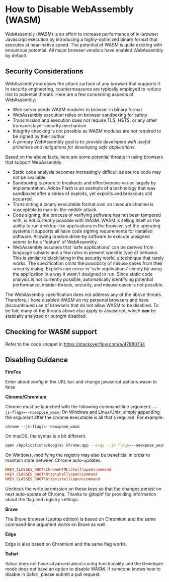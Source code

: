 # How to Disable WebAssembly (WASM)

WebAssembly (WASM) is an effort to increase performance of in-browser Javascript execution by introducing a 
highly-optimized binary format that executes at near-native speed. The potential of WASM is quite exciting
with enoumous potential. All major browser vendors have enabled WebAssembly by default.

## Security Considerations

WebAssembly increases the attack surface of any browser that supports it. In security engineering, countermeasures
are typically employed to reduce risk to potential threats. Here are a few concerning aspects of WebAssembly:

* Web server sends WASM modules to browser in binary format
* WebAssembly execution relies on browser sandboxing for safety
* Transmission  and execution does not require TLS, HSTS, or any other transport layer security mechanism
* Integrity checking is not possible as WASM modules are not required to be signed by their author
* A primary  WebAssembly goal is to: *provide developers with useful primitives and mitigations for developing safe applications*.

Based on the above facts, here are some potential threats in using browsers that support WebAssembly:

* Static code analysis becomes increasingly difficult as source code may not be available
* Sandboxing is prone to breakouts and effectiveness varies largely by implementation. Adobe Flash is an 
example of a technology that was sandboxed after a series of exploits, yet exploits and breakouts still occurred.
* Transmitting a binary executable format over an insecure channel is susceptible  to man-in-the-middle attack. 
* Code signing, the process of verifying software has not been tampered with, is not currently possible with WASM.
WASM is selling itself as the ability to run desktop-like applications in the browser, yet the operating systems
it supports all have code signing requirements for installed software. Allowing random drive-by software to execute
unsigned seems to be a 'feature' of WebAssembly.
* WebAssembly assumes that 'safe applications' can be derived from language subsets and a few rules to prevent 
specific type of behavior. This is similar to blacklisting in the security world, a technique that rarely works.
The specification omits the possibility of misuse cases from their security dialog. Exploits can occur in 'safe applications'
simply by using the application in a way it wasn't designed to run. Since static code analysis is not currently 
possible, automatically identifying potential performance, insider-threats, security, and misuse cases is not possible.

The WebAssembly specification does not address any of the above threats. Therefore, I have disabled WASM on my personal 
browsers and have discountinued use of browsers that do not allow WASM to be disabled. To be fair, many of the threats 
above also apply to Javascript, which **can** be statically analyzed or outright disabled.

## Checking for WASM support

Refer to the code snippet in https://stackoverflow.com/a/47880734

## Disabling Guidance

**FireFox**

Enter about:config in the URL bar and change javascript.options.wasm to false

**Chrome/Chromium**

Chrome must be launched with the following command-line argument: `--js-flags=--noexpose_wasm`. On Windows and Linux/Unix, simply appending the argument after the chrome executable is all that's required. For example:

`chrome --js-flags=--noexpose_wasm`

On macOS, the syntax is a bit different.

```bash
open /Applications/Google\ Chrome.app --args --js-flags=--noexpose_wasm
```
On Windows, modifying the registry may also be beneficial in order to maintain state between Chrome auto-updates.
```ini
HKEY_CLASSES_ROOT\ChromeHTML\shell\open\command
HKEY_CLASSES_ROOT\http\shell\open\command
HKEY_CLASSES_ROOT\https\shell\open\command
```
Uncheck the write permission on these keys so that the changes persist on next auto-update of Chrome. Thanks to @tophf for providing information about the flag and registry settings.

**Brave**

The Brave browser (Laptop edition) is based on Chromium and the same command-line argument works on Brave as well.

**Edge**

Edge is also based on Chromium and the same flag works.

**Safari**

Safari does not have advanced about:config functionality and the Developer mode does not have an option to 
disable WASM. If someone knows how to disable in Safari, please submit a pull request.
